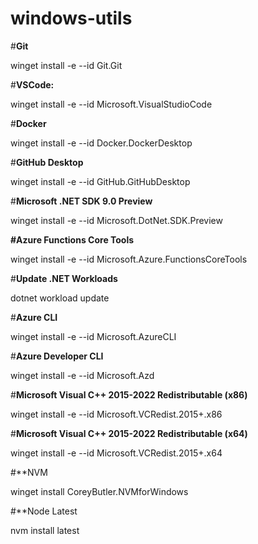 # windows-utils

#**Git**

winget install -e --id Git.Git

#**VSCode:**

winget install -e --id Microsoft.VisualStudioCode

#**Docker**

winget install -e --id Docker.DockerDesktop

#**GitHub Desktop**

winget install -e --id GitHub.GitHubDesktop

#**Microsoft .NET SDK 9.0 Preview**

winget install -e --id Microsoft.DotNet.SDK.Preview

**#Azure Functions Core Tools**

winget install -e --id Microsoft.Azure.FunctionsCoreTools

#**Update .NET Workloads**

dotnet workload update

#**Azure CLI**

winget install -e --id Microsoft.AzureCLI

#**Azure Developer CLI**

winget install -e --id Microsoft.Azd

#**Microsoft Visual C++ 2015-2022 Redistributable (x86)**

winget install -e --id Microsoft.VCRedist.2015+.x86

#**Microsoft Visual C++ 2015-2022 Redistributable (x64)**

winget install -e --id Microsoft.VCRedist.2015+.x64

#**NVM

winget install CoreyButler.NVMforWindows

#**Node Latest

nvm install latest
